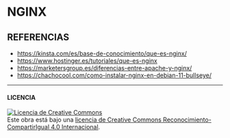 # NGINX
## REFERENCIAS

- https://kinsta.com/es/base-de-conocimiento/que-es-nginx/
- https://www.hostinger.es/tutoriales/que-es-nginx
- https://marketersgroup.es/diferencias-entre-apache-y-nginx/
- https://chachocool.com/como-instalar-nginx-en-debian-11-bullseye/
__________________________________________________________
#### LICENCIA
<a rel="license" href="http://creativecommons.org/licenses/by-sa/4.0/"><img alt="Licencia de Creative Commons" style="border-width:0" src="https://i.creativecommons.org/l/by-sa/4.0/88x31.png" /></a><br />Este obra está bajo una <a rel="license" href="http://creativecommons.org/licenses/by-sa/4.0/">licencia de Creative Commons Reconocimiento-CompartirIgual 4.0 Internacional</a>.

